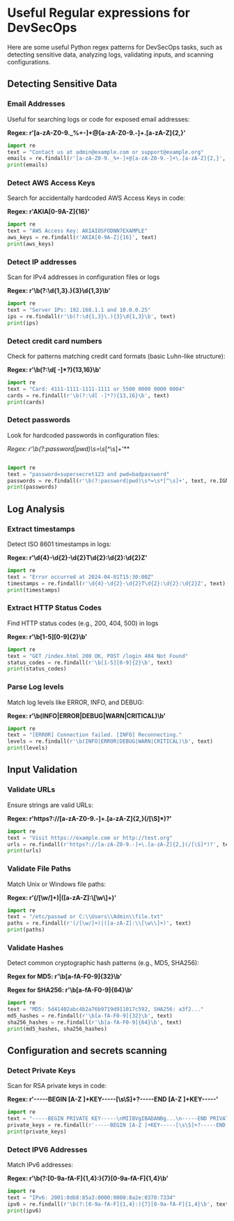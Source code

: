 # Useful Regular expressions for DevSecOps 

Here are some useful Python regex patterns for DevSecOps tasks, such as detecting sensitive data, analyzing logs, validating inputs, and scanning configurations.

## Detecting Sensitive Data 

### Email Addresses 

Useful for searching logs or code for exposed email addresses:

**Regex: r'[a-zA-Z0-9._%+-]+@[a-zA-Z0-9.-]+\.[a-zA-Z]{2,}'**

```python
import re
text = "Contact us at admin@example.com or support@example.org"
emails = re.findall(r'[a-zA-Z0-9._%+-]+@[a-zA-Z0-9.-]+\.[a-zA-Z]{2,}', text)
print(emails)

```

### Detect AWS Access Keys 

Search for accidentally hardcoded AWS Access Keys in code:

**Regex: r'AKIA[0-9A-Z]{16}'**

```python
import re
text = "AWS Access Key: AKIAIOSFODNN7EXAMPLE"
aws_keys = re.findall(r'AKIA[0-9A-Z]{16}', text)
print(aws_keys)

```

### Detect IP addresses 

Scan for IPv4 addresses in configuration files or logs

**Regex: r'\b(?:\d{1,3}\.){3}\d{1,3}\b'**

```python
import re
text = "Server IPs: 192.168.1.1 and 10.0.0.25"
ips = re.findall(r'\b(?:\d{1,3}\.){3}\d{1,3}\b', text)
print(ips)

```

### Detect credit card numbers 

Check for patterns matching credit card formats (basic Luhn-like structure):

**Regex: r'\b(?:\d[ -]*?){13,16}\b'**

```python
import re
text = "Card: 4111-1111-1111-1111 or 5500 0000 0000 0004"
cards = re.findall(r'\b(?:\d[ -]*?){13,16}\b', text)
print(cards)
```

### Detect passwords 

Look for hardcoded passwords in configuration files:

**Regex: r'\b(?:password|pwd)\s*=\s*[^\s]+'**

```python

import re
text = "password=supersecret123 and pwd=badpassword"
passwords = re.findall(r'\b(?:password|pwd)\s*=\s*[^\s]+', text, re.IGNORECASE)
print(passwords)
```

## Log Analysis 

### Extract timestamps 

Detect ISO 8601 timestamps in logs:

**Regex: r'\d{4}-\d{2}-\d{2}T\d{2}:\d{2}:\d{2}Z'**

```python
import re
text = "Error occurred at 2024-04-01T15:30:00Z"
timestamps = re.findall(r'\d{4}-\d{2}-\d{2}T\d{2}:\d{2}:\d{2}Z', text)
print(timestamps)
```

### Extract HTTP Status Codes

Find HTTP status codes (e.g., 200, 404, 500) in logs

**Regex: r'\b[1-5][0-9]{2}\b'**

```python
import re
text = "GET /index.html 200 OK, POST /login 404 Not Found"
status_codes = re.findall(r'\b[1-5][0-9]{2}\b', text)
print(status_codes)

```

### Parse Log levels

Match log levels like ERROR, INFO, and DEBUG:

**Regex: r'\b(INFO|ERROR|DEBUG|WARN|CRITICAL)\b'**

```python
import re
text = "[ERROR] Connection failed. [INFO] Reconnecting."
levels = re.findall(r'\b(INFO|ERROR|DEBUG|WARN|CRITICAL)\b', text)
print(levels)
```

## Input Validation 

### Validate URLs

Ensure strings are valid URLs:

**Regex: r'https?://[a-zA-Z0-9.-]+\.[a-zA-Z]{2,}(/[\S]*)?'**

```python
import re
text = "Visit https://example.com or http://test.org"
urls = re.findall(r'https?://[a-zA-Z0-9.-]+\.[a-zA-Z]{2,}(/[\S]*)?', text)
print(urls)
```

### Validate File Paths

Match Unix or Windows file paths:

**Regex: r'(/[\w/]+)|([a-zA-Z]:\\[\w\\]+)'**

```python
import re
text = "/etc/passwd or C:\\Users\\Admin\\file.txt"
paths = re.findall(r'(/[\w/]+)|([a-zA-Z]:\\[\w\\]+)', text)
print(paths)

```

### Validate Hashes

Detect common cryptographic hash patterns (e.g., MD5, SHA256):

**Regex for MD5: r'\b[a-fA-F0-9]{32}\b'**

**Regex for SHA256: r'\b[a-fA-F0-9]{64}\b'**

```python
import re
text = "MD5: 5d41402abc4b2a76b9719d911017c592, SHA256: a3f2..."
md5_hashes = re.findall(r'\b[a-fA-F0-9]{32}\b', text)
sha256_hashes = re.findall(r'\b[a-fA-F0-9]{64}\b', text)
print(md5_hashes, sha256_hashes)
```

## Configuration and secrets scanning 

### Detect Private Keys

Scan for RSA private keys in code:

**Regex: r'-----BEGIN [A-Z ]+KEY-----[\s\S]+?-----END [A-Z ]+KEY-----'**

```python
import re
text = "-----BEGIN PRIVATE KEY-----\nMIIBVgIBADANBg...\n-----END PRIVATE KEY-----"
private_keys = re.findall(r'-----BEGIN [A-Z ]+KEY-----[\s\S]+?-----END [A-Z ]+KEY-----', text)
print(private_keys)

```

### Detect IPV6 Addresses 

Match IPv6 addresses:

**Regex: r'\b(?:[0-9a-fA-F]{1,4}:){7}[0-9a-fA-F]{1,4}\b'**

```python
import re
text = "IPv6: 2001:0db8:85a3:0000:0000:8a2e:0370:7334"
ipv6 = re.findall(r'\b(?:[0-9a-fA-F]{1,4}:){7}[0-9a-fA-F]{1,4}\b', text)
print(ipv6)
```

